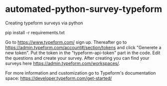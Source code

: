 # automated-python-survey-typeform
Creating typeform surveys via python

pip install -r requirements.txt

Go to https://www.typeform.com/ sign up.
Thereafter go to https://admin.typeform.com/account#/section/tokens and click "Generete a new token".
Put the token in the "typeform-api-token" part in the code. Edit the questions and create your survey.
After creating you can find your surveys here https://admin.typeform.com/workspaces/.

For more information and customization go to Typeform's documentation space: https://developer.typeform.com/get-started/
